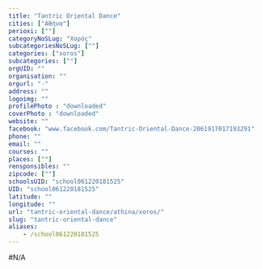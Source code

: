 ```yaml
---
title: "Tantric Oriental Dance"
cities: ["Αθήνα"]
perioxi: [""]
categoryNoSLug: "Χορός"
subcategoriesNoSLug: [""]
categories: ["xoros"]
subcategories: [""]
orgUID: ""
organisation: ""
orgurl: "-"
address: ""
logoimg: ""
profilePhoto : "downloaded"
coverPhoto : "downloaded"
website: ""
facebook: "www.facebook.com/Tantric-Oriental-Dance-2061917017193291"
phone: ""
email: ""
courses: ""
places: [""]
rensponsibles: ""
zipcode: [""]
schoolsUID: "school061220181525"
UID: "school061220181525"
latitude: ""
longitude: ""
url: "tantric-oriental-dance/athina/xoros/"
slug: "tantric-oriental-dance"
aliases:
    - /school061220181525
---
```





#N/A